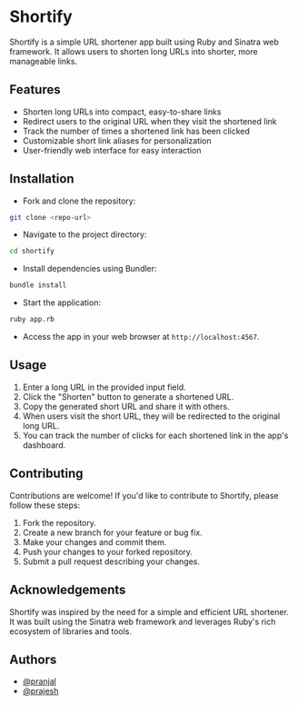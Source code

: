 # Shortify

Shortify is a simple URL shortener app built using Ruby and Sinatra web framework. It allows users to shorten long URLs into shorter, more manageable links.

## Features

- Shorten long URLs into compact, easy-to-share links
- Redirect users to the original URL when they visit the shortened link
- Track the number of times a shortened link has been clicked
- Customizable short link aliases for personalization
- User-friendly web interface for easy interaction

## Installation

- Fork and clone the repository:

```bash
git clone <repo-url>
```

- Navigate to the project directory:

```bash
cd shortify
```

- Install dependencies using Bundler:

```bash
bundle install
```

- Start the application:

```bash
ruby app.rb
```

- Access the app in your web browser at `http://localhost:4567`.

## Usage

1. Enter a long URL in the provided input field.
2. Click the "Shorten" button to generate a shortened URL.
3. Copy the generated short URL and share it with others.
4. When users visit the short URL, they will be redirected to the original long URL.
5. You can track the number of clicks for each shortened link in the app's dashboard.

## Contributing

Contributions are welcome! If you'd like to contribute to Shortify, please follow these steps:

1. Fork the repository.
2. Create a new branch for your feature or bug fix.
3. Make your changes and commit them.
4. Push your changes to your forked repository.
5. Submit a pull request describing your changes.

## Acknowledgements

Shortify was inspired by the need for a simple and efficient URL shortener. It was built using the Sinatra web framework and leverages Ruby's rich ecosystem of libraries and tools.

## Authors

- [@pranjal](https://github.com/PranjalAgarwal04)
- [@prajesh](https://bit.ly/prajesheleven)
